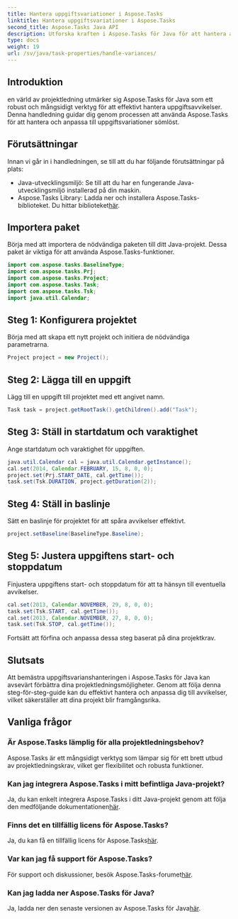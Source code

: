 ```yaml
---
title: Hantera uppgiftsvariationer i Aspose.Tasks
linktitle: Hantera uppgiftsvariationer i Aspose.Tasks
second_title: Aspose.Tasks Java API
description: Utforska kraften i Aspose.Tasks för Java för att hantera avvikelser i projektuppgifter. Följ vår omfattande guide för sömlös integration och effektiv hantering.
type: docs
weight: 19
url: /sv/java/task-properties/handle-variances/
---
```

## Introduktion
en värld av projektledning utmärker sig Aspose.Tasks för Java som ett robust och mångsidigt verktyg för att effektivt hantera uppgiftsavvikelser. Denna handledning guidar dig genom processen att använda Aspose.Tasks för att hantera och anpassa till uppgiftsvariationer sömlöst.
## Förutsättningar
Innan vi går in i handledningen, se till att du har följande förutsättningar på plats:
- Java-utvecklingsmiljö: Se till att du har en fungerande Java-utvecklingsmiljö installerad på din maskin.
-  Aspose.Tasks Library: Ladda ner och installera Aspose.Tasks-biblioteket. Du hittar biblioteket[här](https://releases.aspose.com/tasks/java/).
## Importera paket
Börja med att importera de nödvändiga paketen till ditt Java-projekt. Dessa paket är viktiga för att använda Aspose.Tasks-funktioner.
```java
import com.aspose.tasks.BaselineType;
import com.aspose.tasks.Prj;
import com.aspose.tasks.Project;
import com.aspose.tasks.Task;
import com.aspose.tasks.Tsk;
import java.util.Calendar;
```
## Steg 1: Konfigurera projektet
Börja med att skapa ett nytt projekt och initiera de nödvändiga parametrarna.
```java
Project project = new Project();
```
## Steg 2: Lägga till en uppgift
Lägg till en uppgift till projektet med ett angivet namn.
```java
Task task = project.getRootTask().getChildren().add("Task");
```
## Steg 3: Ställ in startdatum och varaktighet
Ange startdatum och varaktighet för uppgiften.
```java
java.util.Calendar cal = java.util.Calendar.getInstance();
cal.set(2014, Calendar.FEBRUARY, 15, 8, 0, 0);
project.set(Prj.START_DATE, cal.getTime());
task.set(Tsk.DURATION, project.getDuration(2));
```
## Steg 4: Ställ in baslinje
Sätt en baslinje för projektet för att spåra avvikelser effektivt.
```java
project.setBaseline(BaselineType.Baseline);
```
## Steg 5: Justera uppgiftens start- och stoppdatum
Finjustera uppgiftens start- och stoppdatum för att ta hänsyn till eventuella avvikelser.
```java
cal.set(2013, Calendar.NOVEMBER, 29, 8, 0, 0);
task.set(Tsk.START, cal.getTime());
cal.set(2013, Calendar.NOVEMBER, 27, 8, 0, 0);
task.set(Tsk.STOP, cal.getTime());
```
Fortsätt att förfina och anpassa dessa steg baserat på dina projektkrav.
## Slutsats
Att bemästra uppgiftsvarianshanteringen i Aspose.Tasks för Java kan avsevärt förbättra dina projektledningsmöjligheter. Genom att följa denna steg-för-steg-guide kan du effektivt hantera och anpassa dig till avvikelser, vilket säkerställer att dina projekt blir framgångsrika.
## Vanliga frågor
### Är Aspose.Tasks lämplig för alla projektledningsbehov?
Aspose.Tasks är ett mångsidigt verktyg som lämpar sig för ett brett utbud av projektledningskrav, vilket ger flexibilitet och robusta funktioner.
### Kan jag integrera Aspose.Tasks i mitt befintliga Java-projekt?
 Ja, du kan enkelt integrera Aspose.Tasks i ditt Java-projekt genom att följa den medföljande dokumentationen[här](https://reference.aspose.com/tasks/java/).
### Finns det en tillfällig licens för Aspose.Tasks?
Ja, du kan få en tillfällig licens för Aspose.Tasks[här](https://purchase.aspose.com/temporary-license/).
### Var kan jag få support för Aspose.Tasks?
 För support och diskussioner, besök Aspose.Tasks-forumet[här](https://forum.aspose.com/c/tasks/15).
### Kan jag ladda ner Aspose.Tasks för Java?
 Ja, ladda ner den senaste versionen av Aspose.Tasks för Java[här](https://releases.aspose.com/tasks/java/).